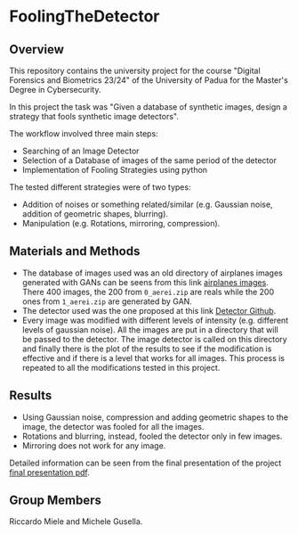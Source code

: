 # FoolingTheDetector
## Overview
This repository contains the university project for the course "Digital Forensics and Biometrics 23/24" of the University of Padua for the Master's Degree in Cybersecurity.

In this project the task was "Given a database of synthetic images, design a strategy that fools synthetic image detectors". 

The workflow involved three main steps:
- Searching of an Image Detector
- Selection of a Database of images of the same period of the detector
- Implementation of Fooling Strategies using python

The tested different strategies were of two types:
- Addition of noises or something related/similar (e.g. Gaussian noise, addition of geometric shapes, blurring).
- Manipulation (e.g. Rotations, mirroring, compression).
 
## Materials and Methods 
- The database of images used was an old directory of airplanes images generated with GANs can be seens from this link [airplanes images](https://github.com/rickm01/foto_aerei/). There 400 images, the 200 from `0_aerei.zip` are reals while the 200 ones from `1_aerei.zip` are generated by GAN.  
- The detector used was the one proposed at this link [Detector Github](https://github.com/grip-unina/GANimageDetection).
- Every image was modified with different levels of intensity (e.g. different levels of gaussian noise). All the images are put in a directory that will be passed to the detector. The image detector is called on this directory and finally there is the plot of the results to see if the modification is effective and if there is a level that works for all images. This process is repeated to all the modifications tested in this project.

## Results
- Using Gaussian noise, compression and adding geometric shapes to the image, the detector was fooled for all the images.
- Rotations and blurring, instead, fooled the detector only in few images.
- Mirroring does not work for any image.

Detailed information can be seen from the final presentation of the project [final presentation pdf](https://github.com/rickm01/FoolingTheDetector/blob/main/ppt_presentation.pdf).

## Group Members
Riccardo Miele and Michele Gusella.
